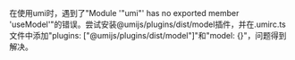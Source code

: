 在使用umi时，遇到了"Module '"umi"' has no exported member 'useModel'"的错误。尝试安装@umijs/plugins/dist/model插件，并在.umirc.ts文件中添加"plugins: ["@umijs/plugins/dist/model"]"和"model: {}"，问题得到解决。
